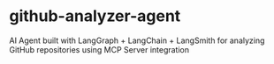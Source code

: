 # github-analyzer-agent
AI Agent built with LangGraph + LangChain + LangSmith for analyzing GitHub repositories using MCP Server integration

